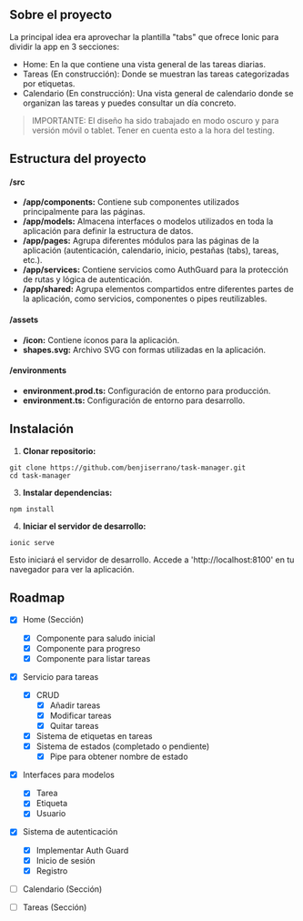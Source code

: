 ## Sobre el proyecto

La principal idea era aprovechar la plantilla "tabs" que ofrece Ionic para dividir la app en 3 secciones:

- Home: En la que contiene una vista general de las tareas diarias.
- Tareas (En construcción): Donde se muestran las tareas categorizadas por etiquetas.
- Calendario (En construcción): Una vista general de calendario donde se organizan las tareas y puedes consultar un día concreto.

> IMPORTANTE: El diseño ha sido trabajado en modo oscuro y para versión móvil o tablet. Tener en cuenta esto a la hora del testing.

## Estructura del proyecto

#### /src
- **/app/components:** Contiene sub componentes utilizados principalmente para las páginas.
- **/app/models:** Almacena interfaces o modelos utilizados en toda la aplicación para definir la estructura de datos.
- **/app/pages:** Agrupa diferentes módulos para las páginas de la aplicación (autenticación, calendario, inicio, pestañas (tabs), tareas, etc.).
- **/app/services:** Contiene servicios como AuthGuard para la protección de rutas y lógica de autenticación.
- **/app/shared:** Agrupa elementos compartidos entre diferentes partes de la aplicación, como servicios, componentes o pipes reutilizables.

#### /assets
- **/icon:** Contiene íconos para la aplicación.
- **shapes.svg:** Archivo SVG con formas utilizadas en la aplicación.

#### /environments
- **environment.prod.ts:** Configuración de entorno para producción.
- **environment.ts:** Configuración de entorno para desarrollo.

## Instalación

1. **Clonar repositorio:**
```
git clone https://github.com/benjiserrano/task-manager.git
cd task-manager
```

3. **Instalar dependencias:**
```
npm install
```

4. **Iniciar el servidor de desarrollo:**
```
ionic serve
```

Esto iniciará el servidor de desarrollo. Accede a 'http://localhost:8100' en tu navegador para ver la aplicación.

## Roadmap


- [x] Home (Sección)
    - [x] Componente para saludo inicial
    - [x] Componente para progreso
    - [x] Componente para listar tareas
- [x] Servicio para tareas
    - [x] CRUD
        - [x] Añadir tareas
        - [x] Modificar tareas
        - [x] Quitar tareas
    - [x] Sistema de etiquetas en tareas
    - [x] Sistema de estados (completado o pendiente)
        - [x] Pipe para obtener nombre de estado
- [x] Interfaces para modelos
    - [x] Tarea
    - [x] Etiqueta
    - [x] Usuario
- [x] Sistema de autenticación
    - [x] Implementar Auth Guard
    - [x] Inicio de sesión
    - [x] Registro
- [ ] Calendario (Sección)
- [ ] Tareas (Sección)

